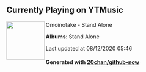 ## Currently Playing on YTMusic

[<img align="left" width="100" src="https://lh3.googleusercontent.com/QAgi6VK8m6EaHYG44Q-G48-aWvQCTWcUdkdAXtR4LZX8ubOF7l94Se2qcXQozchiOcQkvsDy47bYU1E">](https://music.youtube.com/channel/UCCUPgHLfyUjv0UbQR426knQ)

Omoinotake - Stand Alone

**Albums**: Stand Alone

Last updated at 08/12/2020 05:46

#### Generated with [20chan/github-now](https://github.com/20chan/github-now)


<!--
**20chan/20chan** is a ✨ _special_ ✨ repository because its `README.md` (this file) appears on your GitHub profile.

Here are some ideas to get you started:

- 🔭 I’m currently working on ...
- 🌱 I’m currently learning ...
- 👯 I’m looking to collaborate on ...
- 🤔 I’m looking for help with ...
- 💬 Ask me about ...
- 📫 How to reach me: ...
- 😄 Pronouns: ...
- ⚡ Fun fact: ...
-->
